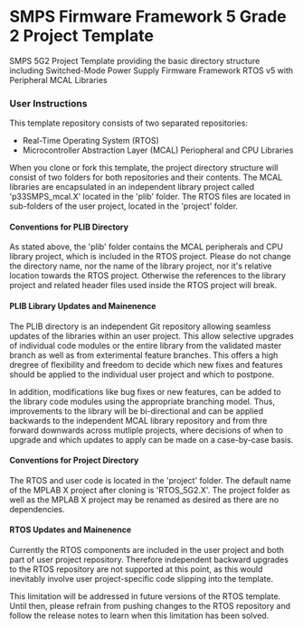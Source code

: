 # SMPS Firmware Framework 5 Grade 2 Project Template
SMPS 5G2 Project Template providing the basic directory structure including Switched-Mode Power Supply Firmware Framework RTOS v5 with Peripheral MCAL Libraries

### User Instructions
This template repository consists of two separated repositories:

- Real-Time Operating System (RTOS)
- Microcontroller Abstraction Layer (MCAL) Periopheral and CPU Libraries

When you clone or fork this template, the project directory structure will consist of two folders for both repositories and their contents. The MCAL libraries are encapsulated in an independent library project called 'p33SMPS_mcal.X' located in the 'plib' folder. 
The RTOS files are located in sub-folders of the user project, located in the 'project' folder.

#### Conventions for PLIB Directory
As stated above, the 'plib' folder contains the MCAL peripherals and CPU library project, which is included in the RTOS project. Please do not change the directory name, nor the name of the library project, nor it's relative location towards the RTOS project. Otherwise the references to the library project and related header files used inside the RTOS project will break.

#### PLIB Library Updates and Mainenence
The PLIB directory is an independent Git repository allowing seamless updates of the libraries within an user project. This allow selective upgrades of individual code modules or the entire library from the validated master branch as well as from exterimental feature branches. This offers a high dregree of flexibility and freedom to decide which new fixes and features should be applied to the individual user project and which to postpone.

In addition, modifications like bug fixes or new features, can be added to the library code modules using the appropriate branching model. Thus, improvements to the library will be bi-directional and can be applied backwards to the independent MCAL library repository and from thre forward downwards across mutliple projects, where decisions of when to upgrade and which updates to apply can be made on a case-by-case basis.

#### Conventions for Project Directory
The RTOS and user code is located in the 'project' folder. The default name of the MPLAB X project after cloning is 'RTOS_5G2.X'.
The project folder as well as the MPLAB X project may be renamed as desired as there are no dependencies. 

#### RTOS Updates and Mainenence
Currently the RTOS components are included in the user project and both part of user project repository. Therefore independent backward upgrades to the RTOS repository are not supported at this point, as this would inevitably involve user project-specific code slipping into the template. 

This limitation will be addressed in future versions of the RTOS template. Until then, please refrain from pushing changes to the RTOS repository and follow the release notes to learn when this limitation has been solved.

